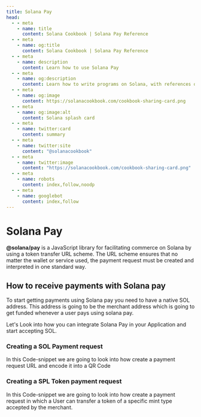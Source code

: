 ```yaml
---
title: Solana Pay
head:
  - - meta
    - name: title
      content: Solana Cookbook | Solana Pay Reference
  - - meta
    - name: og:title
      content: Solana Cookbook | Solana Pay Reference
  - - meta
    - name: description
      content: Learn how to use Solana Pay
  - - meta
    - name: og:description
      content: Learn how to write programs on Solana, with references on cross program invocation, reading accounts, and more
  - - meta
    - name: og:image
      content: https://solanacookbook.com/cookbook-sharing-card.png
  - - meta
    - name: og:image:alt
      content: Solana splash card
  - - meta
    - name: twitter:card
      content: summary
  - - meta
    - name: twitter:site
      content: "@solanacookbook"
  - - meta
    - name: twitter:image
      content: "https://solanacookbook.com/cookbook-sharing-card.png"
  - - meta
    - name: robots
      content: index,follow,noodp
  - - meta
    - name: googlebot
      content: index,follow
---
```


# Solana Pay

**@solana/pay** is a JavaScript library for facilitating commerce on Solana by using a token transfer URL scheme. The URL scheme ensures that no matter the wallet or service used, the payment request must be created and interpreted in one standard way.

## How to receive payments with Solana pay

To start getting payments using Solana pay you need to have a native SOL address. This address is going to be the merchant address which is going to get funded whenever a user pays using solana pay.

Let's Look into how you can integrate Solana Pay in your Application and start accepting SOL.

### Creating a SOL Payment request

In this Code-snippet we are going to look into how create a payment request URL and encode it into a QR Code

<SolanaCodeGroup>
  <SolanaCodeGroupItem title="TS" active>

  <template v-slot:default>

@[code](@/code/solana-pay/sol-payment/sol-payment.en.ts)

  </template>

  <template v-slot:preview>

@[code](@/code/solana-pay/sol-payment/sol-payment.preview.en.ts)

  </template>

  </SolanaCodeGroupItem>

</SolanaCodeGroup>

### Creating a SPL Token payment request

In this Code-snippet we are going to look into how create a payment request in which a User can transfer a token of a specific mint type accepted by the merchant.

<SolanaCodeGroup>
  <SolanaCodeGroupItem title="TS" active>

  <template v-slot:default>

@[code](@/code/solana-pay/spl-payment/spl-payment.en.ts)

  </template>

  <template v-slot:preview>

@[code](@/code/solana-pay/spl-payment/spl-payment.preview.en.ts)

  </template>

  </SolanaCodeGroupItem>

</SolanaCodeGroup>
